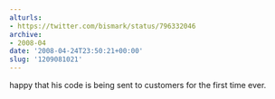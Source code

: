 ```yaml
---
alturls:
- https://twitter.com/bismark/status/796332046
archive:
- 2008-04
date: '2008-04-24T23:50:21+00:00'
slug: '1209081021'
---
```


happy that his code is being sent to customers for the first time ever.

